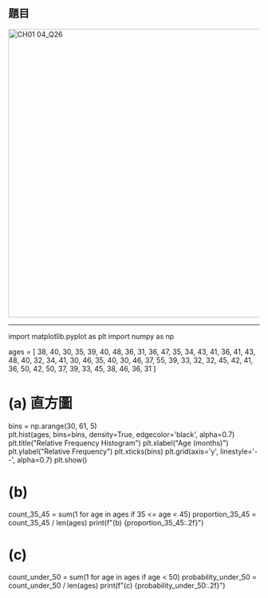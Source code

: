 ## 題目
<img width="559" height="579" alt="CH01 04_Q26" src="https://github.com/user-attachments/assets/c3c49a80-ea28-4a57-b373-1143db90106a" />

---
import matplotlib.pyplot as plt
import numpy as np

ages = [
    38, 40, 30, 35, 39, 40, 48, 36, 31, 36,
    47, 35, 34, 43, 41, 36, 41, 43, 48, 40,
    32, 34, 41, 30, 46, 35, 40, 30, 46, 37,
    55, 39, 33, 32, 32, 45, 42, 41, 36, 50,
    42, 50, 37, 39, 33, 45, 38, 46, 36, 31
]

# (a) 直方圖
bins = np.arange(30, 61, 5)  
plt.hist(ages, bins=bins, density=True, edgecolor='black', alpha=0.7)
plt.title("Relative Frequency Histogram")
plt.xlabel("Age (months)")
plt.ylabel("Relative Frequency")
plt.xticks(bins)
plt.grid(axis='y', linestyle='--', alpha=0.7)
plt.show()

# (b)
count_35_45 = sum(1 for age in ages if 35 <= age < 45)
proportion_35_45 = count_35_45 / len(ages)
print(f"(b) {proportion_35_45:.2f}")

# (c)
count_under_50 = sum(1 for age in ages if age < 50)
probability_under_50 = count_under_50 / len(ages)
print(f"(c) {probability_under_50:.2f}")
